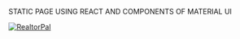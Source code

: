 STATIC PAGE USING REACT AND COMPONENTS OF MATERIAL UI



[![RealtorPal](https://user-images.githubusercontent.com/64159001/233439291-c133c432-2b78-4829-ad55-56fcebb4aac2.png)](https://f94f7f-5173.csb.app/)


